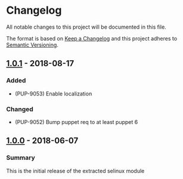 # Changelog

All notable changes to this project will be documented in this file.

The format is based on [Keep a Changelog](http://keepachangelog.com/en/1.0.0/) and this project adheres to [Semantic Versioning](http://semver.org).

## [1.0.1] - 2018-08-17
### Added
- (PUP-9053) Enable localization
### Changed
- (PUP-9052) Bump puppet req to at least puppet 6

## [1.0.0] - 2018-06-07
### Summary
This is the initial release of the extracted selinux module

[1.0.1]: https://github.com/puppetlabs/puppetlabs-selinux_core/compare/1.0.0...1.0.1
[1.0.0]: https://github.com/puppetlabs/puppetlabs-selinux_core/releases/tag/1.0.0

